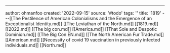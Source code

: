 ---
author: ohmanfoo
created: '2022-09-15'
source: '#todo'
tags: ''
title: '1819'
---[[The Pestilence of American Colonialisms and the Emergence of an Exceptionalist Identity.md]]
[[The Leviathan of the North.md]]
[[1819.md]]
[[2022.md]]
[[The big con.md]]
[[America.md]]
[[That Sole and Despotic Dominion.md]]
[[The Big Con EN.md]]
[[The North American Fur Trade.md]]
[[American.md]]
[[Necessity of covid 19 vaccination in previously infected individuals.md]]
[[North.md]]
